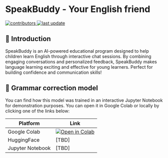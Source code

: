 # SpeakBuddy - Your English friend

<!-- Badges -->
<p>
  <a href="https://github.com/ayakiri/speak-buddy/graphs/contributors">
    <img src="https://img.shields.io/github/contributors/ayakiri/speak-buddy" alt="contributors" />
  </a>
  <a href="">
    <img src="https://img.shields.io/github/last-commit/ayakiri/speak-buddy" alt="last update" />
  </a>
</p>
<!-- Table of Contents -->


## 👋 Introduction 
SpeakBuddy is an AI-powered educational program designed to help children learn English through interactive chat sessions. By combining engaging conversations and personalized feedback, SpeakBuddy makes language learning exciting and effective for young learners. Perfect for building confidence and communication skills!

## 🚀 Grammar correction model 

You can find how this model was trained in an interactive Jupyter Notebook for demonstration purposes. You can open it in Google Colab or locally by clicking one of the links below:

| Platform         | Link                                                                                                                                                                |
|------------------|---------------------------------------------------------------------------------------------------------------------------------------------------------------------|
| Google Colab     | [![Open in Colab](https://colab.research.google.com/assets/colab-badge.svg)](https://colab.research.google.com/drive/13C6qZTPyQQdee0ghlJHL5T9tkV5pBpe7?usp=sharing) |
| HuggingFace      | [TBD]                                                                                                                                       |
| Jupyter Notebook | [TBD]                                                                                                                                       |

